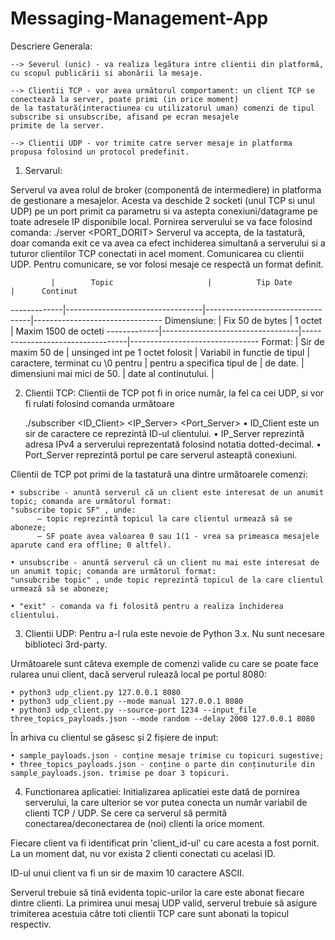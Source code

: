 # Messaging-Management-App

  Descriere Generala:
  
    --> Severul (unic) - va realiza legătura intre clientii din platformă, cu scopul publicării si abonării la mesaje.
    
    --> Clientii TCP - vor avea următorul comportament: un client TCP se conectează la server, poate primi (in orice moment)
    de la tastatură(interactiunea cu utilizatorul uman) comenzi de tipul subscribe si unsubscribe, afisand pe ecran mesajele
    primite de la server.
    
    --> Clientii UDP - vor trimite catre server mesaje in platforma propusa folosind un protocol predefinit.
    
    
 1. Servarul:
 
  Serverul va avea rolul de broker (componentă de intermediere) in platforma de gestionare a mesajelor. Acesta
va deschide 2 socketi (unul TCP si unul UDP) pe un port primit ca parametru si va astepta conexiuni/datagrame pe toate adresele
IP disponibile local. Pornirea serverului se va face folosind comanda:
    ./server <PORT_DORIT>
  Serverul va accepta, de la tastatură, doar comanda exit ce va avea ca efect inchiderea simultană a serverului si a tuturor
clientilor TCP conectati in acel moment.
  Comunicarea cu clientii UDP.
  Pentru comunicare, se vor folosi mesaje ce respectă un format definit.
  
             |        Topic                     |          Tip Date                |      Continut
-------------|----------------------------------|----------------------------------|--------------------------------
Dimensiune:  |  Fix 50 de bytes                 |           1 octet                |    Maxim 1500 de octeti
-------------|----------------------------------|----------------------------------|--------------------------------
Format:      |   Sir de maxim 50 de             | unsinged int pe 1 octet folosit  |   Variabil in functie de tipul
             | caractere, terminat cu \0 pentru |     pentru a specifica tipul de  |             de date.
             | dimensiuni mai mici de 50.       |      date al continutului.       |


 2. Clientii TCP:
 Clientii de TCP pot fi in orice număr, la fel ca cei UDP, si vor fi rulati folosind comanda următoare
 
    ./subscriber <ID_Client> <IP_Server> <Port_Server>
    • ID_Client este un sir de caractere ce reprezintă ID-ul clientului.
    • IP_Server reprezintă adresa IPv4 a serverului reprezentată folosind notatia dotted-decimal.
    • Port_Server reprezintă portul pe care serverul asteaptă conexiuni. 
  
  Clientii de TCP pot primi de la tastatură una dintre următoarele comenzi:
  
    • subscribe - anuntă serverul că un client este interesat de un anumit topic; comanda are următorul format: 
    "subscribe topic SF" , unde:
          – topic reprezintă topicul la care clientul urmează să se aboneze;
          – SF poate avea valoarea 0 sau 1(1 - vrea sa primeasca mesajele aparute cand era offline; 0 altfel).
          
    • unsubscribe - anuntă serverul că un client nu mai este interesat de un anumit topic; comanda are următorul format:
    "unsubcribe topic" , unde topic reprezintă topicul de la care clientul urmează să se aboneze;
    
    • "exit" - comanda va fi folosită pentru a realiza ı̂nchiderea clientului.
  
  
  3. Clientii UDP:
  Pentru a-l rula este nevoie de Python 3.x. Nu sunt necesare biblioteci 3rd-party.
  
  Următoarele sunt câteva exemple de comenzi valide cu care se poate face rularea unui client, dacă serverul rulează local
 pe portul 8080:
 
    • python3 udp_client.py 127.0.0.1 8080
    • python3 udp_client.py --mode manual 127.0.0.1 8080
    • python3 udp_client.py --source-port 1234 --input_file three_topics_payloads.json --mode random --delay 2000 127.0.0.1 8080
  
  În arhiva cu clientul se găsesc și 2 fișiere de input:
  
    • sample_payloads.json - conține mesaje trimise cu topicuri sugestive;
    • three_topics_payloads.json - conține o parte din conținuturile din sample_payloads.json. trimise pe doar 3 topicuri.
    
    
  4. Functionarea aplicatiei:
  Initializarea aplicatiei este dată de pornirea serverului, la care ulterior se vor putea conecta un număr variabil de clienti
 TCP / UDP. Se cere ca serverul să permită conectarea/deconectarea de (noi) clienti la orice moment.
 
  Fiecare client va fi identificat prin 'client_id-ul' cu care acesta a fost pornit. La un moment dat, nu vor exista 2 clienti
 conectati cu acelasi ID.
 
  ID-ul unui client va fi un sir de maxim 10 caractere ASCII.
  
  Serverul trebuie să tină evidenta topic-urilor la care este abonat fiecare dintre clienti. La primirea unui mesaj UDP valid,
 serverul trebuie să asigure trimiterea acestuia către toti clientii TCP care sunt abonati la topicul respectiv.
      
